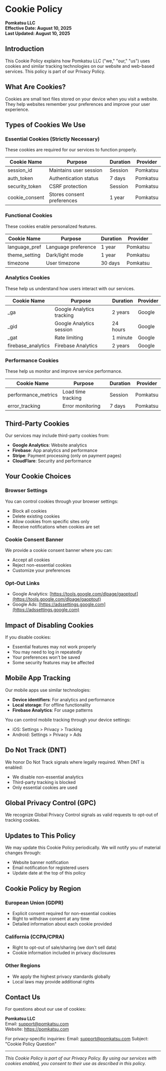 # Cookie Policy

**Pomkatsu LLC**  
**Effective Date: August 10, 2025**  
**Last Updated: August 10, 2025**

## Introduction

This Cookie Policy explains how Pomkatsu LLC ("we," "our," "us") uses cookies and similar tracking technologies on our website and web-based services. This policy is part of our Privacy Policy.

## What Are Cookies?

Cookies are small text files stored on your device when you visit a website. They help websites remember your preferences and improve your user experience.

## Types of Cookies We Use

### Essential Cookies (Strictly Necessary)
These cookies are required for our services to function properly.

| Cookie Name | Purpose | Duration | Provider |
|------------|---------|----------|----------|
| session_id | Maintains user session | Session | Pomkatsu |
| auth_token | Authentication status | 7 days | Pomkatsu |
| security_token | CSRF protection | Session | Pomkatsu |
| cookie_consent | Stores consent preferences | 1 year | Pomkatsu |

### Functional Cookies
These cookies enable personalized features.

| Cookie Name | Purpose | Duration | Provider |
|------------|---------|----------|----------|
| language_pref | Language preference | 1 year | Pomkatsu |
| theme_setting | Dark/light mode | 1 year | Pomkatsu |
| timezone | User timezone | 30 days | Pomkatsu |

### Analytics Cookies
These help us understand how users interact with our services.

| Cookie Name | Purpose | Duration | Provider |
|------------|---------|----------|----------|
| _ga | Google Analytics tracking | 2 years | Google |
| _gid | Google Analytics session | 24 hours | Google |
| _gat | Rate limiting | 1 minute | Google |
| firebase_analytics | Firebase Analytics | 2 years | Google |

### Performance Cookies
These help us monitor and improve service performance.

| Cookie Name | Purpose | Duration | Provider |
|------------|---------|----------|----------|
| performance_metrics | Load time tracking | Session | Pomkatsu |
| error_tracking | Error monitoring | 7 days | Pomkatsu |

## Third-Party Cookies

Our services may include third-party cookies from:

- **Google Analytics**: Website analytics
- **Firebase**: App analytics and performance
- **Stripe**: Payment processing (only on payment pages)
- **CloudFlare**: Security and performance

## Your Cookie Choices

### Browser Settings
You can control cookies through your browser settings:
- Block all cookies
- Delete existing cookies
- Allow cookies from specific sites only
- Receive notifications when cookies are set

### Cookie Consent Banner
We provide a cookie consent banner where you can:
- Accept all cookies
- Reject non-essential cookies
- Customize your preferences

### Opt-Out Links
- Google Analytics: [https://tools.google.com/dlpage/gaoptout](https://tools.google.com/dlpage/gaoptout)
- Google Ads: [https://adssettings.google.com](https://adssettings.google.com)

## Impact of Disabling Cookies

If you disable cookies:
- Essential features may not work properly
- You may need to log in repeatedly
- Your preferences won't be saved
- Some security features may be affected

## Mobile App Tracking

Our mobile apps use similar technologies:
- **Device identifiers**: For analytics and performance
- **Local storage**: For offline functionality
- **Firebase Analytics**: For usage patterns

You can control mobile tracking through your device settings:
- iOS: Settings > Privacy > Tracking
- Android: Settings > Privacy > Ads

## Do Not Track (DNT)

We honor Do Not Track signals where legally required. When DNT is enabled:
- We disable non-essential analytics
- Third-party tracking is blocked
- Only essential cookies are used

## Global Privacy Control (GPC)

We recognize Global Privacy Control signals as valid requests to opt-out of tracking cookies.

## Updates to This Policy

We may update this Cookie Policy periodically. We will notify you of material changes through:
- Website banner notification
- Email notification for registered users
- Update date at the top of this policy

## Cookie Policy by Region

### European Union (GDPR)
- Explicit consent required for non-essential cookies
- Right to withdraw consent at any time
- Detailed information about each cookie provided

### California (CCPA/CPRA)
- Right to opt-out of sale/sharing (we don't sell data)
- Cookie information included in privacy disclosures

### Other Regions
- We apply the highest privacy standards globally
- Local laws may provide additional rights

## Contact Us

For questions about our use of cookies:

**Pomkatsu LLC**  
Email: support@pomkatsu.com  
Website: https://pomkatsu.com

For privacy-specific inquiries:
Email: support@pomkatsu.com
Subject: "Cookie Policy Question"

---

*This Cookie Policy is part of our Privacy Policy. By using our services with cookies enabled, you consent to their use as described in this policy.*